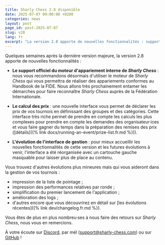 ```yaml
---
title: Sharly Chess 2.8 disponible
date: 2025-07-07 09:00:00 +0200
categories: news
layout: post
page_id: post-2025-07-07
slug: v28
lang: fr
excerpt: "La version 2.8 apporte de nouvelles fonctionnalités : support officiel du moteur d'appariement interne de Sharly Chess, calcul des prix, nouvelle interface de gestion…"
---
```


Quelques semaines après la dernière version majeure, la version 2.8 apporte de nouvelles fonctionnalités :

- **Le support officiel du moteur d'appariement interne de _Sharly Chess_** : nous vous recommandons
désormais d'utiliser le moteur de _Sharly Chess_ qui vous permettra de réaliser des appariements conformes au Handbook
de la FIDE. Nous allons très prochainement entamer les démarches pour faire reconnaître _Sharly Chess_ auprès de la
Fédération Internationale.

- **Le calcul des prix** : une nouvelle interface vous permet de déclarer les prix de vos tournois en définissant
des groupes et des catégories. Cette interface très riche permet de prendre en compte les calculs les plus complexes
pour prendre en compte les demandes des organisateur·ices et vous faire gagner du temps dans la préparation des remises
des prix ([détails]({% link docs/running-an-event/prize-list.fr.md %})).

- **L'évolution de l'interface de gestion** : pour mieux accueillir les nouvelles fonctionnalités de cette version
et les futures évolutions à venir, l'interface a été réorganisée avec un cartouche gauche masquable pour laisser plus
de place au contenu.

Vous trouvez d'autres évolutions plus mineures mais qui vous aideront dans la gestion de vos tournois :
- impression de la liste de pointage ;
- impression des performances relatives par ronde ;
- simplification du premier lancement de l'application ;
- amélioration des logs ;
- d'autres encore que vous découvrirez en détail sur [les évolutions récentes]({% link dev/changelog.fr.md %}).

Vous êtes de plus en plus nombreu·ses à nous faire des retours sur _Sharly Chess_, nous vous en remercions.

À votre écoute sur [Discord](https://discord.gg/WGG87eJzQZ), par mél ([support@sharly-chess.com](mailto:support@sharly-chess.com)) ou sur [GitHub](https://github.com/sharly-chess/sharly-chess/issues) !
